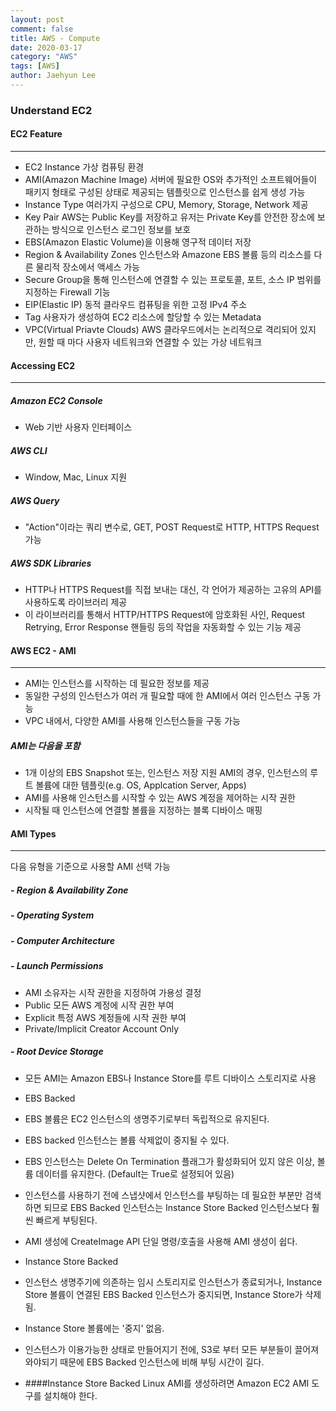 ```yaml
---
layout: post
comment: false
title: AWS - Compute
date: 2020-03-17
category: "AWS"
tags: [AWS]
author: Jaehyun Lee
---
```

### Understand EC2



#### **EC2 Feature**
---
- EC2 Instance  가상 컴퓨팅 환경
- AMI(Amazon Machine Image)   서버에 필요한 OS와 추가적인 소프트웨어들이 패키지 형태로 구성된 상태로 제공되는 템플릿으로 인스턴스를 쉽게 생성 가능
- Instance Type  여러가지 구성으로 CPU, Memory, Storage, Network 제공
- Key Pair  AWS는 Public Key를 저장하고 유저는 Private Key를 안전한 장소에 보관하는 방식으로 인스턴스 로그인 정보를 보호
- EBS(Amazon Elastic Volume)을 이용해 영구적 데이터 저장
- Region & Availability Zones  인스턴스와 Amazone EBS 볼륨 등의 리소스를 다른 물리적 장소에서 액세스 가능
- Secure Group을 통해 인스턴스에 연결할 수 있는 프로토콜, 포트, 소스 IP 범위를 지정하는 Firewall 기능
- EIP(Elastic IP)  동적 클라우드 컴퓨팅을 위한 고정 IPv4 주소
- Tag  사용자가 생성하여 EC2 리소스에 할당할 수 있는 Metadata
- VPC(Virtual Priavte Clouds)  AWS 클라우드에서는 논리적으로 격리되어 있지만, 원할 때 마다 사용자 네트워크와 연결할 수 있는 가상 네트워크

#### **Accessing EC2**
---
##### Amazon EC2 Console
- Web 기반 사용자 인터페이스  

##### AWS CLI
- Window, Mac, Linux 지원  

##### AWS Query
- "Action"이라는 쿼리 변수로, GET, POST Request로 HTTP, HTTPS Request 가능  

##### AWS SDK Libraries
- HTTP나 HTTPS Request를 직접 보내는 대신, 각 언어가 제공하는 고유의 API를 사용하도록 라이브러리 제공  
- 이 라이브러리를 통해서 HTTP/HTTPS Request에 암호화된 사인, Request Retrying, Error Response 핸들링 등의 작업을 자동화할 수 있는 기능 제공

#### **AWS EC2 - AMI**
---
- AMI는 인스턴스를 시작하는 데 필요한 정보를 제공
- 동일한 구성의 인스턴스가 여러 개 필요할 때에 한 AMI에서 여러 인스턴스 구동 가능
- VPC 내에서, 다양한 AMI를 사용해 인스턴스들을 구동 가능

##### AMI는 다음을 포함
- 1개 이상의 EBS Snapshot 또는, 인스턴스 저장 지원 AMI의 경우, 인스턴스의 루트 볼륨에 대한 템플릿(e.g. OS, Applcation Server, Apps)
- AMI를 사용해 인스턴스를 시작할 수 있는 AWS 계정을 제어하는 시작 권한
- 시작될 때 인스턴스에 연결할 볼륨을 지정하는 블록 디바이스 매핑

#### **AMI Types**
---
다음 유형을 기준으로 사용할 AMI 선택 가능
##### - Region & Availability Zone
##### - Operating System
##### - Computer Architecture
##### - Launch Permissions 
- AMI 소유자는 시작 권한을 지정하여 가용성 결정
- Public  모든 AWS 계정에 시작 권한 부여
- Explicit  특정 AWS 계정들에 시작 권한 부여
- Private/Implicit  Creator Account Only  

##### - Root Device Storage
- 모든 AMI는 Amazon EBS나 Instance Store를 루트 디바이스 스토리지로 사용

- EBS Backed
- EBS 볼륨은 EC2 인스턴스의 생명주기로부터 독립적으로 유지된다.
- EBS backed 인스턴스는 볼륨 삭제없이 중지될 수 있다.
- EBS 인스턴스는 Delete On Termination 플래그가 활성화되어 있지 않은 이상, 볼륨 데이터를 유지한다. (Default는 True로 설정되어 있음)
- 인스턴스를 사용하기 전에 스냅샷에서 인스턴스를 부팅하는 데 필요한 부분만 검색하면 되므로 EBS Backed 인스턴스는 Instance Store Backed 인스턴스보다 훨씬 빠르게 부팅된다.
- AMI 생성에 CreateImage API  단일 명령/호출을 사용해 AMI 생성이 쉽다.

- Instance Store Backed
- 인스턴스 생명주기에 의존하는 임시 스토리지로 인스턴스가 종료되거나, Instance Store 볼륨이 연결된 EBS Backed 인스턴스가 중지되면, Instance Store가 삭제됨.
- Instance Store 볼륨에는 '중지' 없음.
- 인스턴스가 이용가능한 상태로 만들어지기 전에, S3로 부터 모든 부분들이 끌어져와야되기 때문에 EBS Backed 인스턴스에 비해 부팅 시간이 길다. 
- ####Instance Store Backed Linux AMI를 생성하려면 Amazon EC2 AMI 도구를 설치해야 한다.

